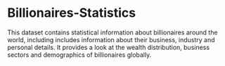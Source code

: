 # Billionaires-Statistics
This dataset contains statistical information about billionaires around the world, including  includes information about their business, industry and personal details. It provides a look at the wealth distribution, business sectors and demographics of billionaires globally.
